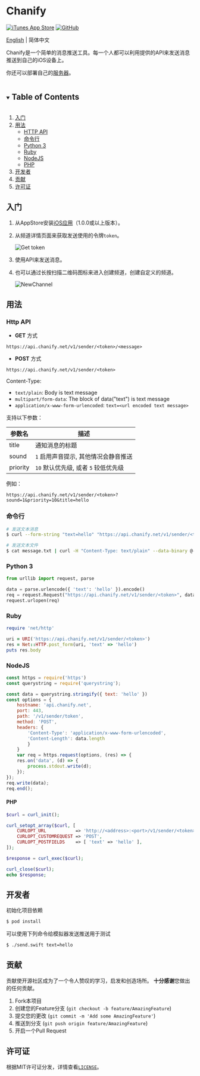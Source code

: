 # Chanify

[![iTunes App Store](https://img.shields.io/itunes/v/1531546573?logo=apple&style=flat-square)](https://itunes.apple.com/app/id1531546573)
[![GitHub](https://img.shields.io/github/license/chanify/chanify-ios?style=flat-square)](LICENSE)

[English](README.md) | 简体中文

Chanify是一个简单的消息推送工具。每一个人都可以利用提供的API来发送消息推送到自己的iOS设备上。

你还可以部署自己的[服务器](https://github.com/chanify/chanify)。

<details open="open">
  <summary><h2 style="display: inline-block">Table of Contents</h2></summary>
  <ol>
    <li><a href="#入门">入门</a></li>
    <li>
        <a href="#usage">用法</a>
        <ul>
            <li><a href="#http-api">HTTP API</a></li>
            <li><a href="#命令行">命令行</a></li>
            <li><a href="#python-3">Python 3</a></li>
            <li><a href="#ruby">Ruby</a></li>
            <li><a href="#nodejs">NodeJS</a></li>
            <li><a href="#php">PHP</a></li>
        </ul>
    </li>
    <li><a href="#开发者">开发者</a></li>
    <li><a href="#贡献">贡献</a></li>
    <li><a href="#许可证">许可证</a></li>
  </ol>
</details>



## 入门

1. 从AppStore安装[iOS应用](https://itunes.apple.com/cn/app/id1531546573)（1.0.0或以上版本）。
2. 从频道详情页面来获取发送使用的令牌`token`。

    ![Get token](Doc/GetToken.gif)

3. 使用API来发送消息。
4. 也可以通过长按扫描二维码图标来进入创建频道，创建自定义的频道。

    ![NewChannel](Doc/NewChannel.gif)

## 用法

### Http API

- __GET__ 方式
```
https://api.chanify.net/v1/sender/<token>/<message>
```

- __POST__ 方式
```
https://api.chanify.net/v1/sender/<token>
```

Content-Type: 

- `text/plain`: Body is text message
- `multipart/form-data`: The block of data("text") is text message
- `application/x-www-form-urlencoded`: `text=<url encoded text message>`

支持以下参数：

| 参数名    | 描述                               |
| -------- | --------------------------------- |
| title    | 通知消息的标题                      |
| sound    | `1` 启用声音提示, 其他情况会静音推送   |
| priority | `10` 默认优先级, 或者 `5` 较低优先级  |

例如：

```
https://api.chanify.net/v1/sender/<token>?sound=1&priority=10&title=hello
```

### 命令行

```bash
# 发送文本消息
$ curl --form-string "text=hello" "https://api.chanify.net/v1/sender/<token>"

# 发送文本文件
$ cat message.txt | curl -H "Content-Type: text/plain" --data-binary @- "https://api.chanify.net/v1/sender/<token>"
```

### Python 3

```python
from urllib import request, parse

data = parse.urlencode({ 'text': 'hello' }).encode()
req = request.Request("https://api.chanify.net/v1/sender/<token>", data=data)
request.urlopen(req)
```

### Ruby

```ruby
require 'net/http'

uri = URI('https://api.chanify.net/v1/sender/<token>')
res = Net::HTTP.post_form(uri, 'text' => 'hello')
puts res.body
```

### NodeJS

```javascript
const https = require('https')
const querystring = require('querystring');

const data = querystring.stringify({ text: 'hello' })
const options = {
    hostname: 'api.chanify.net',
    port: 443,
    path: '/v1/sender/token',
    method: 'POST',
    headers: {
        'Content-Type': 'application/x-www-form-urlencoded',
        'Content-Length': data.length
        }
    }
    var req = https.request(options, (res) => {
    res.on('data', (d) => {
        process.stdout.write(d);
    });
});  
req.write(data);
req.end();
```

#### PHP

```php
$curl = curl_init();

curl_setopt_array($curl, [
    CURLOPT_URL           => 'http://<address>:<port>/v1/sender/<token>',
    CURLOPT_CUSTOMREQUEST => 'POST',
    CURLOPT_POSTFIELDS    => [ 'text' => 'hello' ],
]);

$response = curl_exec($curl);

curl_close($curl);
echo $response;
```

## 开发者

初始化项目依赖

```bash
$ pod install
```

可以使用下列命令给模拟器发送推送用于测试

```bash
$ ./send.swift text=hello
```

## 贡献

贡献使开源社区成为了一个令人赞叹的学习，启发和创造场所。 **十分感谢**您做出的任何贡献。

1. Fork本项目
2. 创建您的Feature分支 (`git checkout -b feature/AmazingFeature`)
3. 提交您的更改 (`git commit -m 'Add some AmazingFeature'`)
4. 推送到分支 (`git push origin feature/AmazingFeature`)
5. 开启一个Pull Request

## 许可证

根据MIT许可证分发，详情查看[`LICENSE`](LICENSE)。
